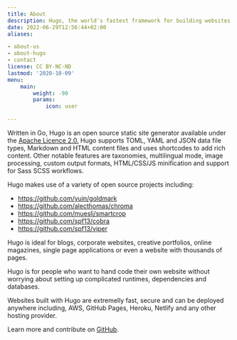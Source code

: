 ```yaml
---
title: About
description: Hugo, the world's fastest framework for building websites
date: 2022-06-29T12:56:44+02:00
aliases:

- about-us
- about-hugo
- contact
license: CC BY-NC-ND
lastmod: '2020-10-09'
menu:
    main:
        weight: -90
        params:
            icon: user

---
```


Written in Go, Hugo is an open source static site generator available under the [Apache Licence 2.0.](https://github.com/gohugoio/hugo/blob/master/LICENSE) Hugo supports TOML, YAML and JSON data file types, Markdown and HTML content files and uses shortcodes to add rich content. Other notable features are taxonomies, multilingual mode, image processing, custom output formats, HTML/CSS/JS minification and support for Sass SCSS workflows.

Hugo makes use of a variety of open source projects including:

- <https://github.com/yuin/goldmark>
- <https://github.com/alecthomas/chroma>
- <https://github.com/muesli/smartcrop>
- <https://github.com/spf13/cobra>
- <https://github.com/spf13/viper>

Hugo is ideal for blogs, corporate websites, creative portfolios, online magazines, single page applications or even a website with thousands of pages.

Hugo is for people who want to hand code their own website without worrying about setting up complicated runtimes, dependencies and databases.

Websites built with Hugo are extremelly fast, secure and can be deployed anywhere including, AWS, GitHub Pages, Heroku, Netlify and any other hosting provider.

Learn more and contribute on [GitHub](https://github.com/gohugoio).
